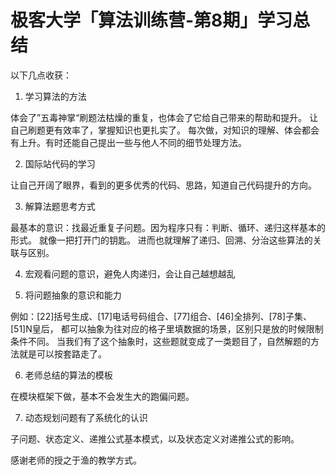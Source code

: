 # 极客大学「算法训练营-第8期」学习总结

以下几点收获：

1. 学习算法的方法

体会了”五毒神掌“刷题法枯燥的重复，也体会了它给自己带来的帮助和提升。
让自己刷题更有效率了，掌握知识也更扎实了。
每次做，对知识的理解、体会都会有上升。有时还能自己提出一些与他人不同的细节处理方法。

2. 国际站代码的学习

让自己开阔了眼界，看到的更多优秀的代码、思路，知道自己代码提升的方向。

3. 解算法题思考方式

最基本的意识：找最近重复子问题。因为程序只有：判断、循环、递归这样基本的形式。
就像一把打开门的钥匙。
进而也就理解了递归、回溯、分治这些算法的关联与区别。


4. 宏观看问题的意识，避免人肉递归，会让自己越想越乱

5. 将问题抽象的意识和能力

例如：[22]括号生成、[17]电话号码组合、[77]组合、[46]全排列、[78]子集、[51]N皇后，
都可以抽象为往对应的格子里填数据的场景，区别只是放的时候限制条件不同。
当我们有了这个抽象时，这些题就变成了一类题目了，自然解题的方法就是可以按套路走了。

6. 老师总结的算法的模板

在模块框架下做，基本不会发生大的跑偏问题。

7. 动态规划问题有了系统化的认识

子问题、状态定义、递推公式基本模式，以及状态定义对递推公式的影响。


感谢老师的授之于渔的教学方式。

